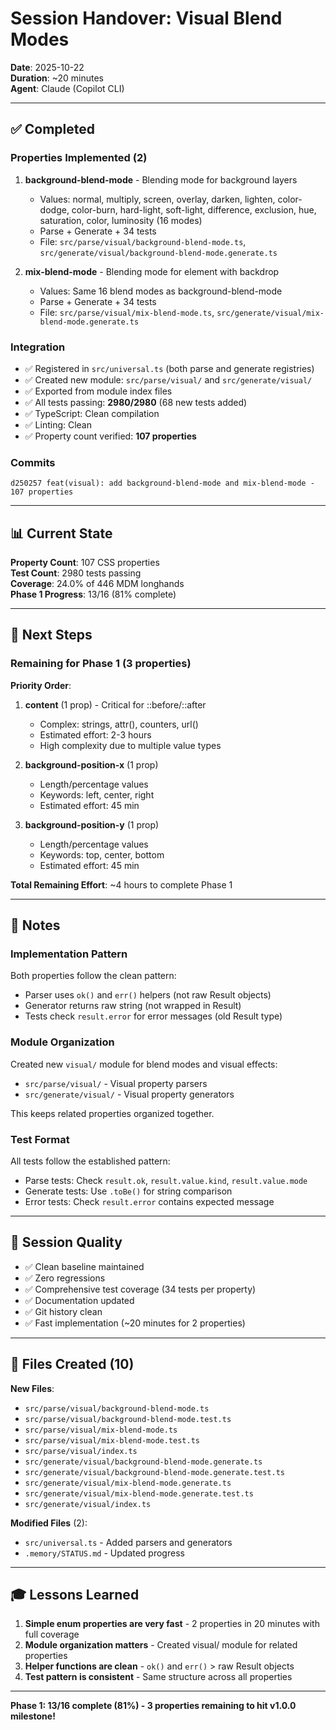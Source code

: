 # Session Handover: Visual Blend Modes

**Date**: 2025-10-22  
**Duration**: ~20 minutes  
**Agent**: Claude (Copilot CLI)

---

## ✅ Completed

### Properties Implemented (2)

1. **background-blend-mode** - Blending mode for background layers
   - Values: normal, multiply, screen, overlay, darken, lighten, color-dodge, color-burn, hard-light, soft-light, difference, exclusion, hue, saturation, color, luminosity (16 modes)
   - Parse + Generate + 34 tests
   - File: `src/parse/visual/background-blend-mode.ts`, `src/generate/visual/background-blend-mode.generate.ts`

2. **mix-blend-mode** - Blending mode for element with backdrop
   - Values: Same 16 blend modes as background-blend-mode
   - Parse + Generate + 34 tests
   - File: `src/parse/visual/mix-blend-mode.ts`, `src/generate/visual/mix-blend-mode.generate.ts`

### Integration

- ✅ Registered in `src/universal.ts` (both parse and generate registries)
- ✅ Created new module: `src/parse/visual/` and `src/generate/visual/`
- ✅ Exported from module index files
- ✅ All tests passing: **2980/2980** (68 new tests added)
- ✅ TypeScript: Clean compilation
- ✅ Linting: Clean
- ✅ Property count verified: **107 properties**

### Commits

```
d250257 feat(visual): add background-blend-mode and mix-blend-mode - 107 properties
```

---

## 📊 Current State

**Property Count**: 107 CSS properties  
**Test Count**: 2980 tests passing  
**Coverage**: 24.0% of 446 MDM longhands  
**Phase 1 Progress**: 13/16 (81% complete)

---

## 🎯 Next Steps

### Remaining for Phase 1 (3 properties)

**Priority Order**:

1. **content** (1 prop) - Critical for ::before/::after
   - Complex: strings, attr(), counters, url()
   - Estimated effort: 2-3 hours
   - High complexity due to multiple value types

2. **background-position-x** (1 prop)
   - Length/percentage values
   - Keywords: left, center, right
   - Estimated effort: 45 min

3. **background-position-y** (1 prop)
   - Length/percentage values
   - Keywords: top, center, bottom
   - Estimated effort: 45 min

**Total Remaining Effort**: ~4 hours to complete Phase 1

---

## 📝 Notes

### Implementation Pattern

Both properties follow the clean pattern:
- Parser uses `ok()` and `err()` helpers (not raw Result objects)
- Generator returns raw string (not wrapped in Result)
- Tests check `result.error` for error messages (old Result type)

### Module Organization

Created new `visual/` module for blend modes and visual effects:
- `src/parse/visual/` - Visual property parsers
- `src/generate/visual/` - Visual property generators

This keeps related properties organized together.

### Test Format

All tests follow the established pattern:
- Parse tests: Check `result.ok`, `result.value.kind`, `result.value.mode`
- Generate tests: Use `.toBe()` for string comparison
- Error tests: Check `result.error` contains expected message

---

## 🚀 Session Quality

- ✅ Clean baseline maintained
- ✅ Zero regressions
- ✅ Comprehensive test coverage (34 tests per property)
- ✅ Documentation updated
- ✅ Git history clean
- ✅ Fast implementation (~20 minutes for 2 properties)

---

## 📂 Files Created (10)

**New Files**:
- `src/parse/visual/background-blend-mode.ts`
- `src/parse/visual/background-blend-mode.test.ts`
- `src/parse/visual/mix-blend-mode.ts`
- `src/parse/visual/mix-blend-mode.test.ts`
- `src/parse/visual/index.ts`
- `src/generate/visual/background-blend-mode.generate.ts`
- `src/generate/visual/background-blend-mode.generate.test.ts`
- `src/generate/visual/mix-blend-mode.generate.ts`
- `src/generate/visual/mix-blend-mode.generate.test.ts`
- `src/generate/visual/index.ts`

**Modified Files** (2):
- `src/universal.ts` - Added parsers and generators
- `.memory/STATUS.md` - Updated progress

---

## 🎓 Lessons Learned

1. **Simple enum properties are very fast** - 2 properties in 20 minutes with full coverage
2. **Module organization matters** - Created visual/ module for related properties
3. **Helper functions are clean** - `ok()` and `err()` > raw Result objects
4. **Test pattern is consistent** - Same structure across all properties

---

**Phase 1: 13/16 complete (81%) - 3 properties remaining to hit v1.0.0 milestone!**
